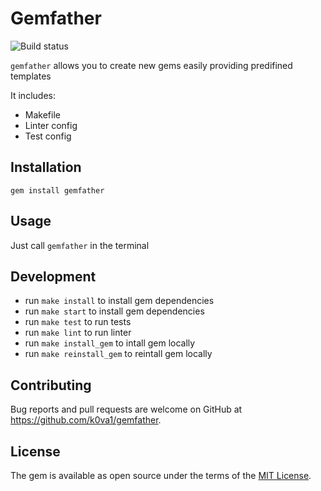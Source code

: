 # Gemfather

![Build status](https://github.com/k0va1/gemfather/actions/workflows/main.yml/badge.svg)

`gemfather` allows you to create new gems easily providing predifined templates

It includes:
* Makefile
* Linter config
* Test config

## Installation

`gem install gemfather`

## Usage

Just call `gemfather` in the terminal

## Development

* run `make install` to install gem dependencies
* run `make start` to install gem dependencies
* run `make test` to run tests
* run `make lint` to run linter
* run `make install_gem` to intall gem locally
* run `make reinstall_gem` to reintall gem locally

## Contributing

Bug reports and pull requests are welcome on GitHub at https://github.com/k0va1/gemfather.

## License

The gem is available as open source under the terms of the [MIT License](https://opensource.org/licenses/MIT).
